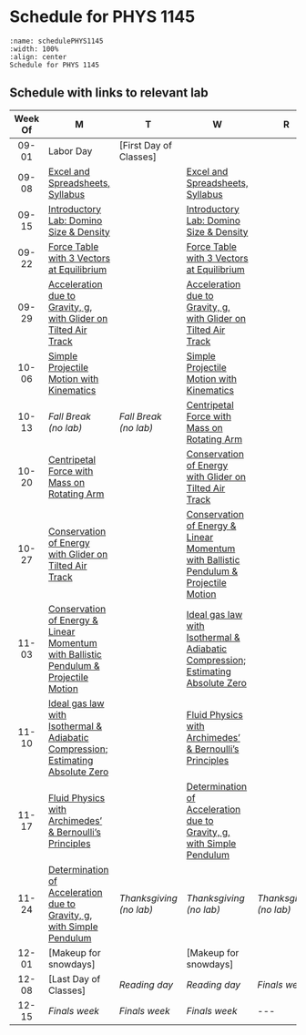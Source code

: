 # Schedule for PHYS 1145

```{figure} ScheduleFigures/2025_Fall_LabSchedulePrintout_1145L_simplified.jpg
:name: schedulePHYS1145
:width: 100%
:align: center
Schedule for PHYS 1145
```

## Schedule with links to relevant lab

| Week Of | M                                                                 | T                                                                 | W                                                                 | R                                                                 | F                                                                 |
|:-------:|-------------------------------------------------------------------|-------------------------------------------------------------------|-------------------------------------------------------------------|-------------------------------------------------------------------|-------------------------------------------------------------------|
| 09-01   | Labor Day                                                         | [First Day of Classes]                                            |                                                                   |                                                                   |                                                                   |
| 09-08   | [Excel and Spreadsheets, Syllabus](https://angelabi.github.io/GenPhysLaboratory/Intro/DataAcquisition.html) |                                                                   | [Excel and Spreadsheets, Syllabus](https://angelabi.github.io/GenPhysLaboratory/Intro/DataAcquisition.html) |                                                                   |                                                                   |
| 09-15   | [Introductory Lab: Domino Size & Density](https://angelabi.github.io/GenPhysLaboratory/ExperimentsGenPhysI/IntroLab.html) |                                                                   | [Introductory Lab: Domino Size & Density](https://angelabi.github.io/GenPhysLaboratory/ExperimentsGenPhysI/IntroLab.html) |                                                                   |                                                                   |
| 09-22   | [Force Table with 3 Vectors at Equilibrium](https://angelabi.github.io/GenPhysLaboratory/ExperimentsGenPhysI/VectorTable.html) |                                                                   | [Force Table with 3 Vectors at Equilibrium](https://angelabi.github.io/GenPhysLaboratory/ExperimentsGenPhysI/VectorTable.html) |                                                                   |                                                                   |
| 09-29   | [Acceleration due to Gravity, g, with Glider on Tilted Air Track](https://angelabi.github.io/GenPhysLaboratory/ExperimentsGenPhysI/AccGTrack.html) |                                                                   | [Acceleration due to Gravity, g, with Glider on Tilted Air Track](https://angelabi.github.io/GenPhysLaboratory/ExperimentsGenPhysI/AccGTrack.html) |                                                                   |                                                                   |
| 10-06   | [Simple Projectile Motion with Kinematics](https://angelabi.github.io/GenPhysLaboratory/ExperimentsGenPhysI/SimpleProjectile.html) |                                                                   | [Simple Projectile Motion with Kinematics](https://angelabi.github.io/GenPhysLaboratory/ExperimentsGenPhysI/SimpleProjectile.html) |                                                                   |                                                                   |
| 10-13   | *Fall Break <br>(no lab)*                                         | *Fall Break <br>(no lab)*                                         | [Centripetal Force with Mass on Rotating Arm](https://angelabi.github.io/GenPhysLaboratory/ExperimentsGenPhysI/CentripetalForce.html) |                                                                   |                                                                   |
| 10-20   | [Centripetal Force with Mass on Rotating Arm](https://angelabi.github.io/GenPhysLaboratory/ExperimentsGenPhysI/CentripetalForce.html) |                                                                   | [Conservation of Energy with Glider on Tilted Air Track](https://angelabi.github.io/GenPhysLaboratory/ExperimentsGenPhysI/ConsEnTrack.html) |                                                                   |                                                                   |
| 10-27   | [Conservation of Energy with Glider on Tilted Air Track](https://angelabi.github.io/GenPhysLaboratory/ExperimentsGenPhysI/ConsEnTrack.html) |                                                                   | [Conservation of Energy & Linear Momentum with Ballistic Pendulum & Projectile Motion](https://angelabi.github.io/GenPhysLaboratory/ExperimentsGenPhysI/BallisticPendulum.html) |                                                                   |                                                                   |
| 11-03   | [Conservation of Energy & Linear Momentum with Ballistic Pendulum & Projectile Motion](https://angelabi.github.io/GenPhysLaboratory/ExperimentsGenPhysI/BallisticPendulum.html) |                                                                   | [Ideal gas law with Isothermal & Adiabatic Compression; Estimating Absolute Zero](https://angelabi.github.io/GenPhysLaboratory/ExperimentsGenPhysI/IdealGas.html) |                                                                   |                                                                   |
| 11-10   | [Ideal gas law with Isothermal & Adiabatic Compression; Estimating Absolute Zero](https://angelabi.github.io/GenPhysLaboratory/ExperimentsGenPhysI/IdealGas.html) |                                                                   | [Fluid Physics with Archimedes’ & Bernoulli’s Principles](https://angelabi.github.io/GenPhysLaboratory/ExperimentsGenPhysI/Fluids.html) |                                                                   |                                                                   |
| 11-17   | [Fluid Physics with Archimedes’ & Bernoulli’s Principles](https://angelabi.github.io/GenPhysLaboratory/ExperimentsGenPhysI/Fluids.html) |                                                                   | [Determination of Acceleration due to Gravity, g, with Simple Pendulum](https://angelabi.github.io/GenPhysLaboratory/ExperimentsGenPhysI/Pendulum.html) |                                                                   |                                                                   |
| 11-24   | [Determination of Acceleration due to Gravity, g, with Simple Pendulum](https://angelabi.github.io/GenPhysLaboratory/ExperimentsGenPhysI/Pendulum.html) | *Thanksgiving <br>(no lab)*                                       | *Thanksgiving <br>(no lab)*                                       | *Thanksgiving <br>(no lab)*                                       |                                                                   |
| 12-01   | [Makeup for snowdays]                                             |                                                                   | [Makeup for snowdays]                                             |                                                                   |                                                                   |
| 12-08   | [Last Day of Classes]                                             | *Reading day*                                                     | *Reading day*                                                     | *Finals week*                                                     | *Finals week*                                                     |
| 12-15   | *Finals week*                                                     | *Finals week*                                                     | *Finals week*                                                     | ---                                                               | ---                                                               |
